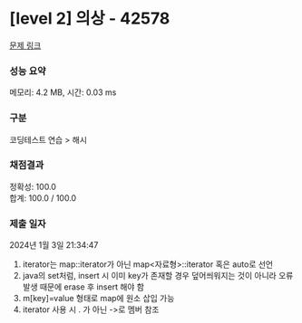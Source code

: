 # [level 2] 의상 - 42578 

[문제 링크](https://school.programmers.co.kr/learn/courses/30/lessons/42578#) 

### 성능 요약

메모리: 4.2 MB, 시간: 0.03 ms

### 구분

코딩테스트 연습 > 해시

### 채점결과

정확성: 100.0<br/>합계: 100.0 / 100.0

### 제출 일자

2024년 1월 3일 21:34:47

1. iterator는 map::iterator가 아닌 map<자료형>::iterator 혹은 auto로 선언
2. java의 set처럼, insert 시 이미 key가 존재할 경우 덮어씌워지는 것이 아니라 오류 발생
때문에 erase 후 insert 해야 함
3. m[key]=value 형태로 map에 원소 삽입 가능
4. iterator 사용 시 . 가 아닌 ->로 멤버 참조
